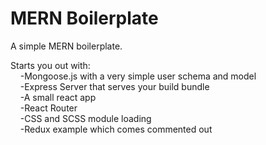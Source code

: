 # MERN Boilerplate

A simple MERN boilerplate. 

Starts you out with:
<br>
 &nbsp;&nbsp;&nbsp;&nbsp;-Mongoose.js with a very simple user schema and model
<br>
 &nbsp;&nbsp;&nbsp;&nbsp;-Express Server that serves your build bundle
<br>
 &nbsp;&nbsp;&nbsp;&nbsp;-A small react app
<br>
 &nbsp;&nbsp;&nbsp;&nbsp;-React Router
<br>
 &nbsp;&nbsp;&nbsp;&nbsp;-CSS and SCSS module loading
<br>
 &nbsp;&nbsp;&nbsp;&nbsp;-Redux example which comes commented out
<br>
